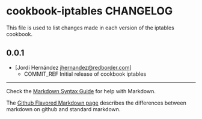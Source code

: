cookbook-iptables CHANGELOG
==========================

This file is used to list changes made in each version of the iptables cookbook.

0.0.1
-----
- [Jordi Hernández <jhernandez@redborder.com>]
  - COMMIT_REF Initial release of cookbook iptables

- - -
Check the [Markdown Syntax Guide](http://daringfireball.net/projects/markdown/syntax) for help with Markdown.

The [Github Flavored Markdown page](http://github.github.com/github-flavored-markdown/) describes the differences between markdown on github and standard markdown.
